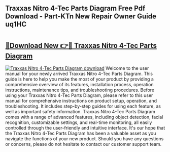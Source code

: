 ## Traxxas Nitro 4-Tec Parts Diagram Free Pdf Download - Part-KTn New Repair Owner Guide uq1HC

# <h2><a href="http://dfng0u.blite.top/?on=Traxxas+Nitro+4-Tec+Parts+Diagram">🔗Download New 👉🔴 Traxxas Nitro 4-Tec Parts Diagram</a></h2>

[![Traxxas Nitro 4-Tec Parts Diagram download](https://i.imgur.com/lujVjoI.png)](http://dfng0u.blite.top/?on=Traxxas+Nitro+4-Tec+Parts+Diagram)
Welcome to the user manual for your newly arrived Traxxas Nitro 4-Tec Parts Diagram. This guide is here to help you make the most of your product by providing a comprehensive overview of its features, installation process, operation instructions, maintenance tips, and troubleshooting procedures. Before using your Traxxas Nitro 4-Tec Parts Diagram, please refer to this user manual for comprehensive instructions on product setup, operation, and troubleshooting. It includes step-by-step guides for using each feature, as well as important safety information. Traxxas Nitro 4-Tec Parts Diagram comes with a range of advanced features, including object detection, facial recognition, customizable settings, and real-time monitoring, all easily controlled through the user-friendly and intuitive interface. It's our hope that the Traxxas Nitro 4-Tec Parts Diagram has been a valuable asset as you navigate the functions of your new product. Should you have any questions or concerns, please do not hesitate to contact our customer support team.
